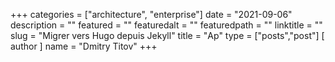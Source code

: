+++
categories = ["architecture", "enterprise"]
date = "2021-09-06"
description = ""
featured = ""
featuredalt = ""
featuredpath = ""
linktitle = ""
slug = "Migrer vers Hugo depuis Jekyll"
title = "Ар"
type = ["posts","post"]
[ author ]
  name = "Dmitry Titov"
+++